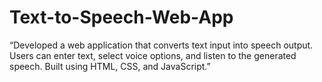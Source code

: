 # Text-to-Speech-Web-App
“Developed a web application that converts text input into speech output. Users can enter text, select voice options, and listen to the generated speech. Built using HTML, CSS, and JavaScript.”
